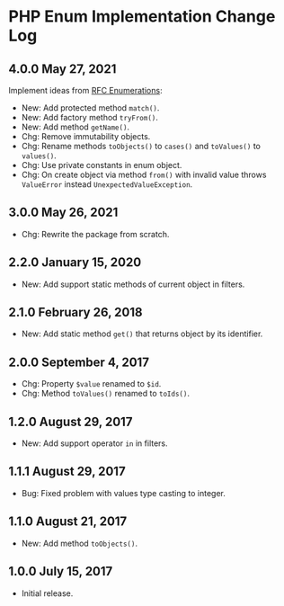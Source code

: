# PHP Enum Implementation Change Log

## 4.0.0 May 27, 2021

Implement ideas from [RFC Enumerations](https://wiki.php.net/rfc/enumerations):

- New: Add protected method `match()`.
- New: Add factory method `tryFrom()`.
- New: Add method `getName()`.
- Chg: Remove immutability objects.
- Chg: Rename methods `toObjects()` to `cases()` and `toValues()` to `values()`.
- Chg: Use private constants in enum object.
- Chg: On create object via method `from()` with invalid value throws `ValueError` instead `UnexpectedValueException`.

## 3.0.0 May 26, 2021

- Chg: Rewrite the package from scratch.

## 2.2.0 January 15, 2020

- New: Add support static methods of current object in filters.

## 2.1.0 February 26, 2018

- New: Add static method `get()` that returns object by its identifier.

## 2.0.0 September 4, 2017

- Chg: Property `$value` renamed to `$id`.
- Chg: Method `toValues()` renamed to `toIds()`.

## 1.2.0 August 29, 2017

- New: Add support operator `in` in filters.

## 1.1.1 August 29, 2017

- Bug: Fixed problem with values type casting to integer.

## 1.1.0 August 21, 2017

- New: Add method `toObjects()`.

## 1.0.0 July 15, 2017

- Initial release.
